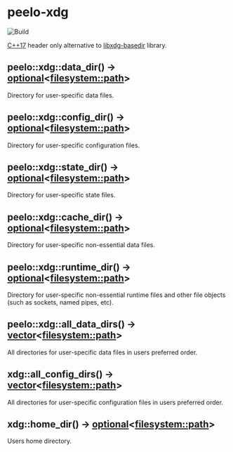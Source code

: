# peelo-xdg

![Build](https://github.com/peelonet/peelo-xdg/workflows/Build/badge.svg)

[C++17] header only alternative to [libxdg-basedir] library.

## peelo::xdg::data_dir() -> [optional]\<[filesystem::path]\>

Directory for user-specific data files.

## peelo::xdg::config_dir() -> [optional]\<[filesystem::path]\>

Directory for user-specific configuration files.

## peelo::xdg::state_dir() -> [optional]\<[filesystem::path]\>

Directory for user-specific state files.

## peelo::xdg::cache_dir() -> [optional]\<[filesystem::path]\>

Directory for user-specific non-essential data files.

## peelo::xdg::runtime_dir() -> [optional]\<[filesystem::path]\>

Directory for user-specific non-essential runtime files and other file objects
(such as sockets, named pipes, etc).

## peelo::xdg::all_data_dirs() -> [vector]\<[filesystem::path]\>

All directories for user-specific data files in users preferred order.

## xdg::all_config_dirs() -> [vector]\<[filesystem::path]\>

All directories for user-specific configuration files in users preferred order.

## xdg::home_dir() -> [optional]\<[filesystem::path]\>

Users home directory.

[C++17]: https://en.cppreference.com/w/cpp/17
[libxdg-basedir]: https://github.com/devnev/libxdg-basedir
[optional]: https://en.cppreference.com/w/cpp/utility/optional
[filesystem::path]: https://en.cppreference.com/w/cpp/filesystem/path
[vector]: https://en.cppreference.com/w/cpp/container/vector
